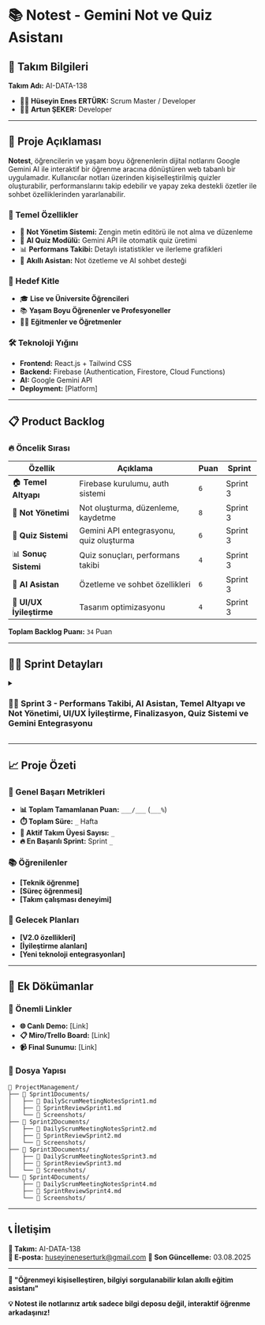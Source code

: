 # 📚 Notest - Gemini Not ve Quiz Asistanı

## 👥 Takım Bilgileri
**Takım Adı:** AI-DATA-138
- 👨‍💼 **Hüseyin Enes ERTÜRK:** Scrum Master / Developer
- 👩‍💻 **Artun ŞEKER:** Developer

---

## 🎯 Proje Açıklaması

**Notest**, öğrencilerin ve yaşam boyu öğrenenlerin dijital notlarını Google Gemini AI ile interaktif bir öğrenme aracına dönüştüren web tabanlı bir uygulamadır. Kullanıcılar notları üzerinden kişiselleştirilmiş quizler oluşturabilir, performanslarını takip edebilir ve yapay zeka destekli özetler ile sohbet özelliklerinden yararlanabilir.

### 🚀 Temel Özellikler
- 📝 **Not Yönetim Sistemi:** Zengin metin editörü ile not alma ve düzenleme
- 🧠 **AI Quiz Modülü:** Gemini API ile otomatik quiz üretimi
- 📊 **Performans Takibi:** Detaylı istatistikler ve ilerleme grafikleri
- 🤖 **Akıllı Asistan:** Not özetleme ve AI sohbet desteği

### 🎯 Hedef Kitle
- 🎓 **Lise ve Üniversite Öğrencileri**
- 📚 **Yaşam Boyu Öğrenenler ve Profesyoneller**
- 👨‍🏫 **Eğitmenler ve Öğretmenler**

### 🛠️ Teknoloji Yığını
- **Frontend:** React.js + Tailwind CSS
- **Backend:** Firebase (Authentication, Firestore, Cloud Functions)
- **AI:** Google Gemini API
- **Deployment:** [Platform]

---

## 📋 Product Backlog

### 🔥 Öncelik Sırası
| **Özellik** | **Açıklama** | **Puan** | **Sprint** |
|-------------|--------------|----------|------------|
| 🏠 **Temel Altyapı** | Firebase kurulumu, auth sistemi | `6` | Sprint 3 |
| 📝 **Not Yönetimi** | Not oluşturma, düzenleme, kaydetme | `8` | Sprint 3 |
| 🧠 **Quiz Sistemi** | Gemini API entegrasyonu, quiz oluşturma | `6` | Sprint 3 |
| 📊 **Sonuç Sistemi** | Quiz sonuçları, performans takibi | `4` | Sprint 3 |
| 🤖 **AI Asistan** | Özetleme ve sohbet özellikleri | `6` | Sprint 3 |
| 🎨 **UI/UX İyileştirme** | Tasarım optimizasyonu | `4` | Sprint 3 |

**Toplam Backlog Puanı:** `34` Puan

---

## 🏃‍♂️ Sprint Detayları

<details>
<summary><h3>🏃‍♂️ Sprint 3 - Performans Takibi, AI Asistan, Temel Altyapı ve Not Yönetimi, UI/UX İyileştirme, Finalizasyon, Quiz Sistemi ve Gemini Entegrasyonu</h3></summary>

### 🎯 Sprint Hedefi
**Frontend tasarımı tamamlanacak. AI entegrasyonu ve authentication kurulumları tamamlanacak. Temel not tutma işlevi eklenecek.**

### 📊 Sprint Bilgileri
- **📅 Sprint Süresi:** 21.07.2025 - 03.08.2025
- **🎯 Hedef Puan:** `34` Puan
- **✅ Tamamlanan Puan:** `___` Puan
- **📈 Tamamlanma Oranı:** `___%`

### 📋 Sprint Backlog

#### 🔥 Yüksek Öncelik
- [ ] **[Görev 1]** - `_` Puan
  - **📝 Açıklama:** 
  - **🎯 Kabul Kriterleri:**
  - **👤 Sorumlu:**

- [ ] **[Görev 2]** - `_` Puan
  - **📝 Açıklama:** 
  - **🎯 Kabul Kriterleri:**
  - **👤 Sorumlu:**

#### ⚡ Orta Öncelik
- [ ] **[Görev 3]** - `_` Puan
  - **📝 Açıklama:** 
  - **🎯 Kabul Kriterleri:**
  - **👤 Sorumlu:**

### 📱 Daily Scrum
**🗣️ Daily Scrum toplantıları:** [Platform/Zaman]

📎 **Daily Scrum Notları:** [Dosya linki]

### 🔍 Sprint Review

#### ✅ Tamamlanan İşler
- **[Tamamlanan özellik/görev]**
- **[Tamamlanan özellik/görev]**

#### ❌ Tamamlanamayan İşler
- **[Tamamlanamayan görev]** - **Sebep:** [Açıklama]

#### 🎯 Demo
**📹 Demo Linki:** [Link]
**📸 Ekran Görüntüleri:** [Klasör/Link]

#### 👥 Sprint Review Katılımcıları
- **[İsim 1]**
- **[İsim 2]**

### 🔄 Sprint Retrospective

#### ✅ İyi Giden Şeyler
- **[Pozitif geri bildirim]**
- **[Pozitif geri bildirim]**

#### ❌ İyileştirilebilir Alanlar
- **[İyileştirme önerisi]**
- **[İyileştirme önerisi]**

#### 🎯 Aksiyonlar (Sonraki Sprint için)
- **[Aksiyon öğesi]**
- **[Aksiyon öğesi]**

</details>

---

## 📈 Proje Özeti

### 🎯 Genel Başarı Metrikleri
- **📊 Toplam Tamamlanan Puan:** `___/___` (`___%`)
- **⏱️ Toplam Süre:** `_` Hafta
- **👥 Aktif Takım Üyesi Sayısı:** `_`
- **🔥 En Başarılı Sprint:** Sprint `_`

### 📚 Öğrenilenler
- **[Teknik öğrenme]**
- **[Süreç öğrenmesi]**
- **[Takım çalışması deneyimi]**

### 🚀 Gelecek Planları
- **[V2.0 özellikleri]**
- **[İyileştirme alanları]**
- **[Yeni teknoloji entegrasyonları]**

---

## 📎 Ek Dökümanlar

### 🔗 Önemli Linkler
- **🌐 Canlı Demo:** [Link]
- **📋 Miro/Trello Board:** [Link]
- **📹 Final Sunumu:** [Link]

### 📁 Dosya Yapısı
```
📁 ProjectManagement/
├── 📁 Sprint1Documents/
│   ├── 📄 DailyScrumMeetingNotesSprint1.md
│   ├── 📄 SprintReviewSprint1.md
│   └── 📸 Screenshots/
├── 📁 Sprint2Documents/
│   ├── 📄 DailyScrumMeetingNotesSprint2.md
│   ├── 📄 SprintReviewSprint2.md
│   └── 📸 Screenshots/
├── 📁 Sprint3Documents/
│   ├── 📄 DailyScrumMeetingNotesSprint3.md
│   ├── 📄 SprintReviewSprint3.md
│   └── 📸 Screenshots/
└── 📁 Sprint4Documents/
    ├── 📄 DailyScrumMeetingNotesSprint4.md
    ├── 📄 SprintReviewSprint4.md
    └── 📸 Screenshots/
```

---

## 📞 İletişim

**🏢 Takım:** AI-DATA-138  
**📧 E-posta:** huseyineneserturk@gmail.com
**📅 Son Güncelleme:** 03.08.2025

---

**🎯 "Öğrenmeyi kişiselleştiren, bilgiyi sorgulanabilir kılan akıllı eğitim asistanı"**

**💡 Notest ile notlarınız artık sadece bilgi deposu değil, interaktif öğrenme arkadaşınız!**
